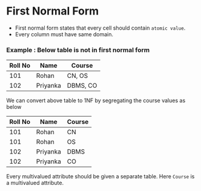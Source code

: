# First Normal Form 

* First normal form states that every cell should contain `atomic value`.
* Every column must have same domain.

### Example : Below table is not in first normal form

Roll No|Name|Course
-|-|-
101|Rohan|CN, OS
102|Priyanka| DBMS, CO


We can convert above table to 1NF by segregating the course values as below

Roll No|Name|Course
-|-|-
101|Rohan|CN
101|Rohan|OS
102|Priyanka| DBMS
102|Priyanka|CO

Every multivalued attribute should be given a separate table. Here `Course` is a multivalued attribute.